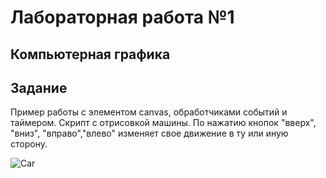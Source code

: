 # Лабораторная работа №1
## Компьютерная графика

## Задание
Пример работы с элементом canvas, обработчиками событий и таймером. Скрипт с отрисовкой машины.
По нажатию кнопок "вверх", "вниз", "вправо","влево" изменяет свое движение в ту или иную сторону. 

![Car](https://user-images.githubusercontent.com/61342782/140968256-f5e9240c-dd46-428c-a276-c3a65fac43cb.png)
